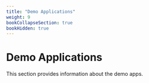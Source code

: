 ```yaml
---
title: "Demo Applications"
weight: 9
bookCollapseSection: true
bookHidden: true
---
```


# Demo Applications

This section provides information about the demo apps.
